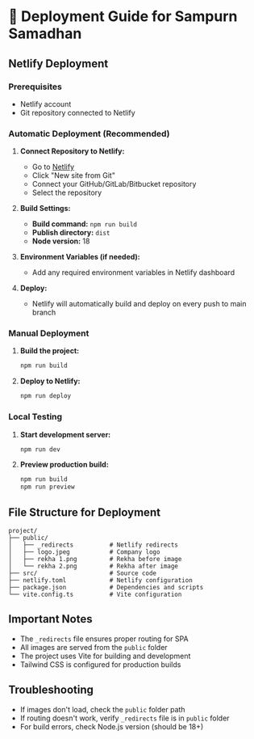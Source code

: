 # 🚀 Deployment Guide for Sampurn Samadhan

## Netlify Deployment

### Prerequisites
- Netlify account
- Git repository connected to Netlify

### Automatic Deployment (Recommended)

1. **Connect Repository to Netlify:**
   - Go to [Netlify](https://netlify.com)
   - Click "New site from Git"
   - Connect your GitHub/GitLab/Bitbucket repository
   - Select the repository

2. **Build Settings:**
   - **Build command:** `npm run build`
   - **Publish directory:** `dist`
   - **Node version:** 18

3. **Environment Variables (if needed):**
   - Add any required environment variables in Netlify dashboard

4. **Deploy:**
   - Netlify will automatically build and deploy on every push to main branch

### Manual Deployment

1. **Build the project:**
   ```bash
   npm run build
   ```

2. **Deploy to Netlify:**
   ```bash
   npm run deploy
   ```

### Local Testing

1. **Start development server:**
   ```bash
   npm run dev
   ```

2. **Preview production build:**
   ```bash
   npm run build
   npm run preview
   ```

## File Structure for Deployment

```
project/
├── public/
│   ├── _redirects          # Netlify redirects
│   ├── logo.jpeg           # Company logo
│   ├── rekha 1.png         # Rekha before image
│   └── rekha 2.png         # Rekha after image
├── src/                    # Source code
├── netlify.toml            # Netlify configuration
├── package.json            # Dependencies and scripts
└── vite.config.ts          # Vite configuration
```

## Important Notes

- The `_redirects` file ensures proper routing for SPA
- All images are served from the `public` folder
- The project uses Vite for building and development
- Tailwind CSS is configured for production builds

## Troubleshooting

- If images don't load, check the `public` folder path
- If routing doesn't work, verify `_redirects` file is in `public` folder
- For build errors, check Node.js version (should be 18+)
